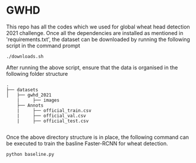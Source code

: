 # GWHD
This repo has all the codes which we used for global wheat head detection 2021 challenge. Once all the dependencies are installed as mentioned in 'requirements.txt', the dataset can be downloaded by running the following script in the command prompt

```
./downloads.sh
```

After running the above script, ensure that the data is organised in the following folder structure

```
.
├── datasets
│   ├── gwhd_2021
    |     ├── images
    ├── Annots
    |     ├── official_train.csv
    |     ├── official_val.csv
    |     ├── official_test.csv
    
```

Once the above directory structure is in place, the following command can be executed to train the basline Faster-RCNN for wheat detection.

```
python baseline.py
```
